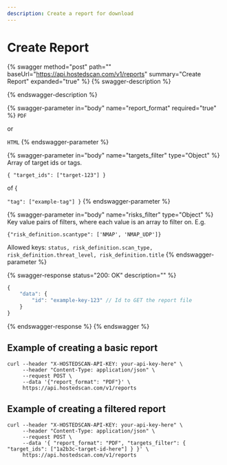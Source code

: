 ```yaml
---
description: Create a report for download
---
```


# Create Report



{% swagger method="post" path="" baseUrl="https://api.hostedscan.com/v1/reports" summary="Create Report" expanded="true" %}
{% swagger-description %}

{% endswagger-description %}

{% swagger-parameter in="body" name="report_format" required="true" %}
`PDF`

 or 

`HTML`
{% endswagger-parameter %}

{% swagger-parameter in="body" name="targets_filter" type="Object" %}
Array of target ids or tags. 

`{ "target_ids": ["target-123"] }`

 of { 

`"tag": ["example-tag"] }`
{% endswagger-parameter %}

{% swagger-parameter in="body" name="risks_filter" type="Object" %}
Key value pairs of filters, where each value is an array to filter on. E.g.



`{"risk_definition.scantype": ['NMAP', 'NMAP_UDP']}`



Allowed keys: `status, risk_definition.scan_type, risk_definition.threat_level, risk_definition.title`
{% endswagger-parameter %}

{% swagger-response status="200: OK" description="" %}
```javascript
{
    "data": {
        "id": "example-key-123" // Id to GET the report file
    }
}
```
{% endswagger-response %}
{% endswagger %}

## Example of creating a basic report

```shell
curl --header "X-HOSTEDSCAN-API-KEY: your-api-key-here" \
     --header "Content-Type: application/json" \
     --request POST \
     --data '{"report_format": "PDF"}' \
     https://api.hostedscan.com/v1/reports
```

## Example of creating a filtered report

```shell
curl --header "X-HOSTEDSCAN-API-KEY: your-api-key-here" \
     --header "Content-Type: application/json" \
     --request POST \
     --data '{ "report_format": "PDF", "targets_filter": { "target_ids": ["1a2b3c-target-id-here"] } }' \
     https://api.hostedscan.com/v1/reports
```
